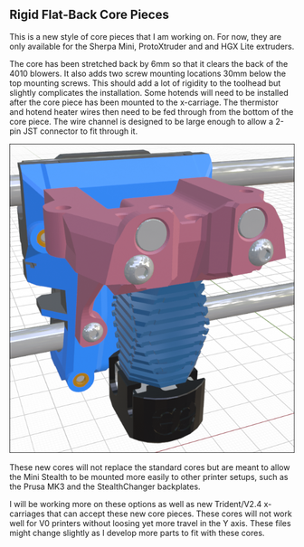 ## Rigid Flat-Back Core Pieces

This is a new style of core pieces that I am working on. For now, they are only available for the Sherpa Mini, ProtoXtruder and and HGX Lite extruders. 

The core has been stretched back by 6mm so that it clears the back of the 4010 blowers. It also adds two screw mounting locations 30mm below the top mounting screws. This should add a lot of rigidity to the toolhead but slightly complicates the installation. Some hotends will need to be installed after the core piece has been mounted to the x-carriage. The thermistor and hotend heater wires then need to be fed through from the bottom of the core piece. The wire channel is designed to be large enough to allow a 2-pin JST connector to fit through it.

![Example Prusa Backplate](../../../../Common_Parts/Prusa_x-carriages/Prusa_Front_Assembled.png)

These new cores will not replace the standard cores but are meant to allow the Mini Stealth to be mounted more easily to other printer setups, such as the Prusa MK3 and the StealthChanger backplates.

I will be working more on these options as well as new Trident/V2.4 x-carriages that can accept these new core pieces. These cores will not work well for V0 printers without loosing yet more travel in the Y axis. These files might change slightly as I develop more parts to fit with these cores.

